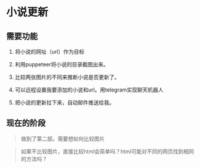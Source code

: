 # 小说更新

## 需要功能

1. 将小说的网址（url）作为目标
2. 利用puppeteer将小说的目录截图出来。


1. 比较两张图片的不同来推断小说是否更新了。
1. 可以远程设置我要添加的小说和url。用telegram实现聊天机器人


3. 把小说的更新拉下来，自动邮件推送给我。









## 现在的阶段

> 做到了第二部。需要想如何比较图片

> 如果不比较图片，直接比较html会简单吗？html可能对不同的网页找到相同的方法吗？

